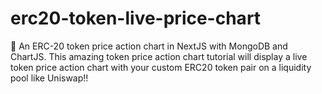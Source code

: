 # erc20-token-live-price-chart
👑 An ERC-20 token price action chart in NextJS with MongoDB and ChartJS. This amazing token price action chart tutorial will display a live token price action chart with your custom ERC20 token pair on a liquidity pool like Uniswap!!
